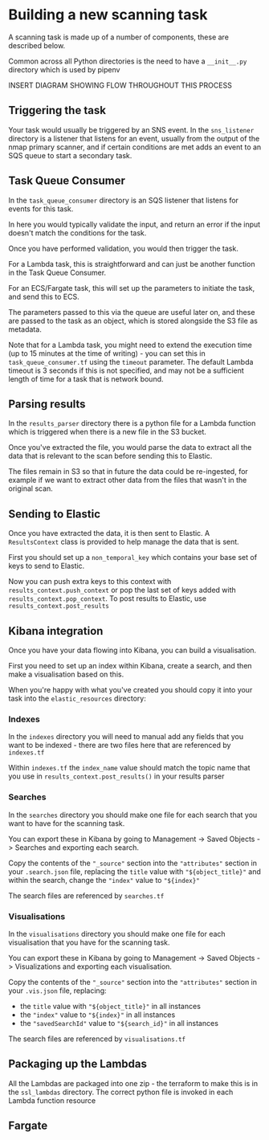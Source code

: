 # Building a new scanning task

A scanning task is made up of a number of components, these are described below.

Common across all Python directories is the need to have a `__init__.py` directory which is used by pipenv

INSERT DIAGRAM SHOWING FLOW THROUGHOUT THIS PROCESS

## Triggering the task

Your task would usually be triggered by an SNS event. In the `sns_listener` directory is a listener that listens for an event, usually from the output of the nmap primary scanner, and if certain conditions are met adds an event to an SQS queue to start a secondary task.

## Task Queue Consumer

In the `task_queue_consumer` directory is an SQS listener that listens for events for this task.

In here you would typically validate the input, and return an error if the input doesn't match the conditions for the task.

Once you have performed validation, you would then trigger the task.

For a Lambda task, this is straightforward and can just be another function in the Task Queue Consumer.

For an ECS/Fargate task, this will set up the parameters to initiate the task, and send this to ECS.

The parameters passed to this via the queue are useful later on, and these are passed to the task as an object, which is stored alongside the S3 file as metadata.

Note that for a Lambda task, you might need to extend the execution time (up to 15 minutes at the time of writing) - you can set this in `task_queue_consumer.tf` using the `timeout` parameter.  The default Lambda timeout is 3 seconds if this is not specified, and may not be a sufficient length of time for a task that is network bound.

## Parsing results

In the `results_parser` directory there is a python file for a Lambda function which is triggered when there is a new file in the S3 bucket.

Once you've extracted the file, you would parse the data to extract all the data that is relevant to the scan before sending this to Elastic.

The files remain in S3 so that in future the data could be re-ingested, for example if we want to extract other data from the files that wasn't in the original scan.

## Sending to Elastic

Once you have extracted the data, it is then sent to Elastic.  A `ResultsContext` class is provided to help manage the data that is sent.

First you should set up a `non_temporal_key` which contains your base set of keys to send to Elastic.

Now you can push extra keys to this context with `results_context.push_context` or pop the last set of keys added with `results_context.pop_context`.  To post results to Elastic, use `results_context.post_results`


## Kibana integration

Once you have your data flowing into Kibana, you can build a visualisation.

First you need to set up an index within Kibana, create a search, and then make a visualisation based on this.

When you're happy with what you've created you should copy it into your task into the `elastic_resources` directory:

### Indexes

In the `indexes` directory you will need to manual add any fields that you want to be indexed - there are two files here that are referenced by `indexes.tf`

Within `indexes.tf` the `index_name` value should match the topic name that you use in `results_context.post_results()` in your results parser

### Searches

In the `searches` directory you should make one file for each search that you want to have for the scanning task.

You can export these in Kibana by going to Management -> Saved Objects -> Searches and exporting each search.

Copy the contents of the `"_source"` section into the `"attributes"` section in your `.search.json` file, replacing the `title` value with `"${object_title}"` and within the search, change the `"index"` value to `"${index}"`

The search files are referenced by `searches.tf`

### Visualisations

In the `visualisations` directory you should make one file for each visualisation that you have for the scanning task.

You can export these in Kibana by going to Management -> Saved Objects -> Visualizations and exporting each visualisation.

Copy the contents of the `"_source"` section into the `"attributes"` section in your `.vis.json` file, replacing:
* the `title` value with `"${object_title}"` in all instances
* the `"index"` value to `"${index}"` in all instances
* the `"savedSearchId"` value to `"${search_id}"` in all instances

The search files are referenced by `visualisations.tf`


## Packaging up the Lambdas

All the Lambdas are packaged into one zip - the terraform to make this is in the `ssl_lambdas` directory.  The correct python file is invoked in each Lambda function resource


## Fargate

